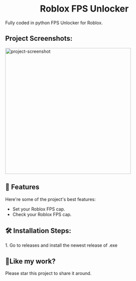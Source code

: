 <h1 align="center" id="title">Roblox FPS Unlocker</h1>

<p id="description">Fully coded in python FPS Unlocker for Roblox.</p>


<h2>Project Screenshots:</h2>

<img src="https://i.ibb.co/Qr1MZtS/image-2023-10-27-203820862.png" alt="project-screenshot" width="400" height="400/">

  
  
<h2>🧐 Features</h2>

Here're some of the project's best features:

*   Set your Roblox FPS cap.
*   Check your Roblox FPS cap.

<h2>🛠️ Installation Steps:</h2>

<p>1. Go to releases and install the newest release of .exe</p>

<h2>💖Like my work?</h2>

Please star this project to share it around.
